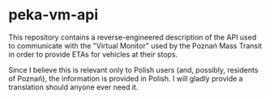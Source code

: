 # peka-vm-api

This repository contains a reverse-engineered description of the API used to
communicate with the "Virtual Monitor" used by the Poznań Mass Transit in order
to provide ETAs for vehicles at their stops.

Since I believe this is relevant only to Polish users (and, possibly, residents
of Poznań), the information is provided in Polish. I will gladly provide a
translation should anyone ever need it.
